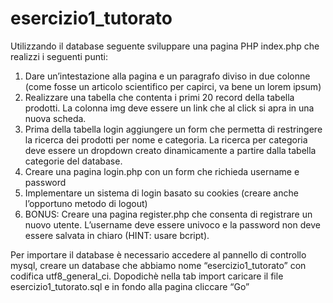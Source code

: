# esercizio1_tutorato

Utilizzando il database seguente sviluppare una pagina PHP index.php che realizzi i seguenti punti:

1.	Dare un’intestazione alla pagina e un paragrafo diviso in due colonne (come fosse un articolo scientifico per capirci, va bene un lorem ipsum)
2.	Realizzare una tabella che contenta i primi 20 record della tabella prodotti.	La colonna img deve essere un link che al click si apra in una nuova scheda.
4.	Prima della tabella login aggiungere un form che permetta di restringere la ricerca dei prodotti per nome e categoria. La ricerca per categoria deve essere un dropdown creato dinamicamente a partire dalla tabella categorie del database.
6.	Creare una pagina login.php con un form che richieda username e password
7.	Implementare un sistema di login basato su cookies (creare anche l’opportuno metodo di logout)
8.	BONUS: Creare una pagina register.php che consenta di registrare un nuovo utente. L’username deve essere univoco e la password non deve essere salvata in chiaro (HINT: usare bcript).


Per importare il database è necessario accedere al pannello di controllo mysql, creare un database che abbiamo nome “esercizio1_tutorato” con codifica utf8_general_ci. Dopodichè nella tab import caricare il file esercizio1_tutorato.sql e in fondo alla pagina cliccare “Go”
